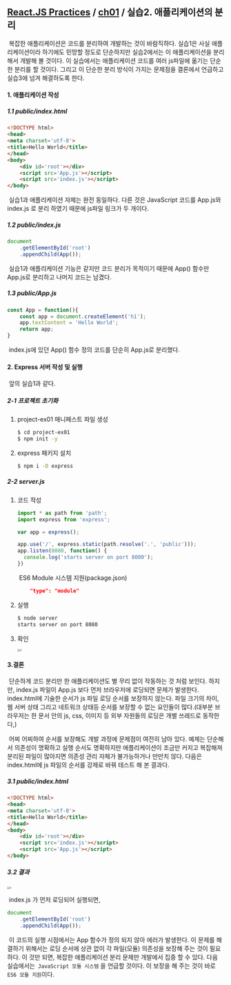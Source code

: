 ## [React.JS Practices](https://github.com/kickscar-javascript/react-practices) / [ch01](https://github.com/kickscar-javascript/react-practices/tree/master/ch01) / 실습2. 애플리케이션의 분리

​	복잡한 애플리케이션은 코드를 분리하여 개발하는 것이 바람직하다. 실습1은 사실 애플리케이션이라 하기에도 민망할 정도로 단순하지만 실습2에서는 이 애플리케이션을 분리해서 개발해 볼 것이다. 이 실습에서는 애플리케이션 코드를 여러 js파일에 옮기는 단순한 분리를 할 것이다. 그리고 이 단순한 분리 방식이 가지는 문제점을 결론에서 언급하고 실습3에 넘겨 해결하도록 한다. 

#### 1. 애플리케이션 작성

##### 1.1 public/index.html

```html
<!DOCTYPE html>
<head>
<meta charset='utf-8'>
<title>Hello World</title>
</head>
<body>
    <div id='root'></div>
    <script src='App.js'></script>
    <script src='index.js'></script>
</body>
```

​	실습1과 애플리케이션 자체는 완전 동일하다. 다른 것은 JavaScript 코드를 App.js와 index.js 로 분리 하였기 때문에 js파일 링크가 두 개이다.

##### 1.2 public/index.js

```JavaScript
document
    .getElementById('root')
    .appendChild(App());
```

​	실습1과 애플리케이션 기능은 같지만 코드 분리가 목적이기 때문에 App() 함수만 App.js로 분리하고 나머지 코드는 남겼다.

##### 1.3 public/App.js

```JavaScript
const App = function(){
    const app = document.createElement('h1');
    app.textContent = 'Hello World';
    return app;
}
```

​	index.js에 있던 App() 함수 정의 코드를 단순히 App.js로 분리했다.

#### 2. Express 서버 작성 및 실행

​	앞의 실습1과 같다.

##### 2-1 프로젝트 초기화

1. project-ex01 매니페스트 파일 생성

   ```bash
   $ cd project-ex01
   $ npm init -y
   ```

2. express 패키지 설치

   ```bash
   $ npm i -D express
   ```

##### 2-2 server.js

1. 코드 작성

   ```javascript
   import * as path from 'path'; 
   import express from 'express';
   
   var app = express();
   
   app.use('/', express.static(path.resolve('.', 'public')));
   app.listen(8080, function() {      
     console.log('starts server on port 8080');
   })
   ```

   ​	ES6 Module 시스템 지원(package.json)

   ```json
       "type": "module"
   ```
   
2. 실행

   ```bash
   $ node server
   starts server on port 8080
   
   ```

3. 확인

   <img src="http://image.kickscar.me:8080/markdown/react-practices/ch01-0001.png" alt="s" style="zoom:40%;" />

#### 3.결론

​	단순하게 코드 분리만 한 애플리케이션도 별 무리 없이 작동하는 것 처럼 보인다. 하지만, index.js 파일이 App.js 보다 먼저 브라우저에 로딩되면 문제가 발생한다. index.html에 기술한 순서가 js 파일 로딩 순서를 보장하지 않는다. 파일 크기의 차이, 웹 서버 상태 그리고 네트워크 상태등 순서를 보장할 수 없는 요인들이 많다.(대부분 브라우저는 한 문서 안의 js, css, 이미지 등 외부 자원들의 로딩은 개별 쓰레드로 동작한다,) 

​	어찌 어찌하여 순서를 보장해도 개발 과정에 문제점이 여전히 남아 있다.  예제는 단순해서 의존성이 명확하고 실행 순서도 명확하지만 애플리케이션이 조금만 커지고 복잡해져 분리된 파일이 많아지면 의존성 관리 자체가 불가능하거나 만만치 않다. 다음은 index.html에 js 파일의 순서를 강제로 바꿔 테스트 해 본 결과다.

##### 3.1 public/index.html

```html
<!DOCTYPE html>
<head>
<meta charset='utf-8'>
<title>Hello World</title>
</head>
<body>
    <div id='root'></div>
    <script src='index.js'></script>
    <script src='App.js'></script>
</body>
```

##### 3.2 결과  

<img src="http://image.kickscar.me:8080/markdown/react-practices/ch01-0003.png" alt="s" style="zoom:40%;" />

​	index.js 가 먼저 로딩되어 실행되면,

```javascript
document
    .getElementById('root')
    .appendChild(App());
```

​	이 코드의 실행 시점에서는 App 함수가 정의 되지 않아 에러가 발생한다. 이 문제를 해결하기 위해서는 로딩 순서에 상관 없이 각 파일(모듈) 의존성을 보장해 주는 것이 필요하다. 이 것만 되면, 복잡한 애플리케이션 분리 문제만 개발에서 집중 할 수 있다. 다음 실습에서는` JavaScript 모듈 시스템` 을 언급할 것이다. 이 보장을 해 주는 것이 바로  `ES6 모듈 지원`이다.

​	

 
